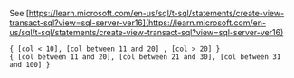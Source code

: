 See [https://learn.microsoft.com/en-us/sql/t-sql/statements/create-view-transact-sql?view=sql-server-ver16](https://learn.microsoft.com/en-us/sql/t-sql/statements/create-view-transact-sql?view=sql-server-ver16)
```
{ [col < 10], [col between 11 and 20] , [col > 20] }  
{ [col between 11 and 20], [col between 21 and 30], [col between 31 and 100] }
```

